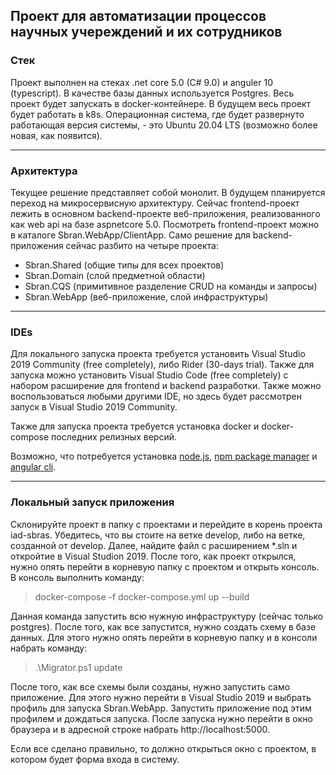## Проект для автоматизации процессов научных учереждений и их сотрудников ##

### Стек ###
Проект выполнен на стеках .net core 5.0 (C# 9.0) и anguler 10 (typescript). В качестве базы данных используется Postgres. Весь проект будет запускать в docker-контейнере. В будущем весь проект будет работать в k8s. Операционная система, где будет развернуто работающая версия системы, - это Ubuntu 20.04 LTS (возможно более новая, как появится).

---

### Архитектура ###
Текущее решение представляет собой монолит. В будущем планируется переход на микросервисную архитектуру. Сейчас frontend-проект лежить в основном backend-проекте веб-приложения, реализованного как web api на базе aspnetcore 5.0. Посмотреть frontend-проект можно в каталоге Sbran.WebApp/ClientApp. Само решение для backend-приложения сейчас разбито на четыре проекта:
 - Sbran.Shared (общие типы для всех проектов)
 - Sbran.Domain (слой предметной области)
 - Sbran.CQS (примитивное разделение CRUD на команды и запросы)
 - Sbran.WebApp (веб-приложение, слой инфраструктуры)
 
---
 
### IDEs ###
Для локального запуска проекта требуется установить Visual Studio 2019 Community (free completely), либо Rider (30-days trial). Также для запуска можно установить Visual Studio Code (free completely) с набором расширение для frontend и backend разработки. Также можно воспользоваться любыми другими IDE, но здесь будет рассмотрен запуск в Visual Studio 2019 Community.

Также для запуска проекта требуется установка docker и docker-compose последних релизных версий.

Возможно, что потребуется установка [node.js](https://nodejs.org/en/), [npm package manager](https://docs.npmjs.com/about-npm) и [angular cli](https://angular.io/guide/setup-local#install-the-angular-cli).

---

### Локальный запуск приложения ###
Склонируйте проект в папку с проектами и перейдите в корень проекта iad-sbras. Убедитесь, что вы стоите на ветке develop, либо на ветке, созданной от develop. Далее, найдите файл с расширением \*.sln и откройтие в Visual Studion 2019. После того, как проект открылся, нужно опять перейти в корневую папку с проектом и открыть консоль. В консоль выполнить команду:
> docker-compose -f docker-compose.yml up --build

Данная команда запустить всю нужную инфраструктуру (сейчас только postgres).
После того, как все запустится, нужно создать схему в базе данных. Для этого нужно опять перейти в корневую папку и в консоли набрать команду:
> .\Migrator.ps1 update

После того, как все схемы были созданы, нужно запустить само приложение. Для этого нужно перейти в Visual Studio 2019 и выбрать профиль для запуска Sbran.WebApp. Запустить приложение под этим профилем и дождаться запуска. После запуска нужно перейти в окно браузера и в адресной строке набрать http://localhost:5000.

Если все сделано правильно, то должно открыться окно с проектом, в котором будет форма входа в систему.
